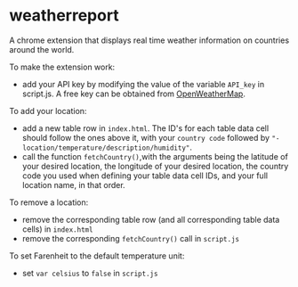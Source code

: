 # weatherreport
A chrome extension that displays real time weather information on countries around the world. 

To make the extension work: 
- add your API key by modifying the value of the variable ```API_key``` in script.js. A free key can be obtained from [OpenWeatherMap](openweathermap.org). 

To add your location: 
- add a new table row in ```index.html```. The ID's for each table data cell should follow the ones above it, with your ```country code``` followed by ```"-   location/temperature/description/humidity"```. 
- call the function ```fetchCountry()```,with the arguments being the latitude of your desired location, the longitude of your desired location, 
the country code you used when defining your table data cell IDs, and your full location name, in that order.
 
To remove a location:
- remove the corresponding table row (and all corresponding table data cells) in ```index.html```
- remove the corresponding ```fetchCountry()``` call in ```script.js```

To set Farenheit to the default temperature unit:
- set ```var celsius``` to ```false``` in ```script.js```
